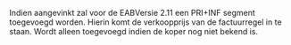 Indien aangevinkt zal voor de EABVersie 2.11 een PRI+INF segment toegevoegd worden. Hierin komt de verkoopprijs van de factuurregel in te staan. Wordt alleen toegevoegd indien de koper nog niet bekend is. 
